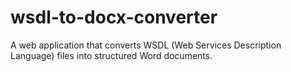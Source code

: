 # wsdl-to-docx-converter
A web application that converts WSDL (Web Services Description Language) files into structured Word documents.
